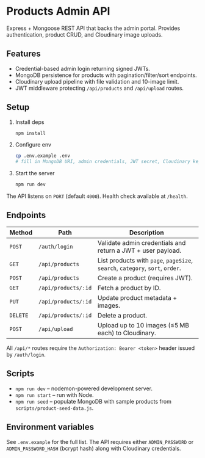 # Products Admin API

Express + Mongoose REST API that backs the admin portal. Provides authentication, product CRUD, and Cloudinary image uploads.

## Features
- Credential-based admin login returning signed JWTs.
- MongoDB persistence for products with pagination/filter/sort endpoints.
- Cloudinary upload pipeline with file validation and 10-image limit.
- JWT middleware protecting `/api/products` and `/api/upload` routes.

## Setup

1. Install deps
   ```bash
   npm install
   ```
2. Configure env
   ```bash
   cp .env.example .env
   # fill in MongoDB URI, admin credentials, JWT secret, Cloudinary keys, etc.
   ```
3. Start the server
   ```bash
   npm run dev
   ```

The API listens on `PORT` (default `4000`). Health check available at `/health`.

## Endpoints

| Method | Path | Description |
| ------ | ---- | ----------- |
| `POST` | `/auth/login` | Validate admin credentials and return a JWT + user payload. |
| `GET` | `/api/products` | List products with `page`, `pageSize`, `search`, `category`, `sort`, `order`. |
| `POST` | `/api/products` | Create a product (requires JWT). |
| `GET` | `/api/products/:id` | Fetch a product by ID. |
| `PUT` | `/api/products/:id` | Update product metadata + images. |
| `DELETE` | `/api/products/:id` | Delete a product. |
| `POST` | `/api/upload` | Upload up to 10 images (≤5 MB each) to Cloudinary. |

All `/api/*` routes require the `Authorization: Bearer <token>` header issued by `/auth/login`.

## Scripts
- `npm run dev` – nodemon-powered development server.
- `npm run start` – run with Node.
- `npm run seed` – populate MongoDB with sample products from `scripts/product-seed-data.js`.

## Environment variables
See `.env.example` for the full list. The API requires either `ADMIN_PASSWORD` or `ADMIN_PASSWORD_HASH` (bcrypt hash) along with Cloudinary credentials.
